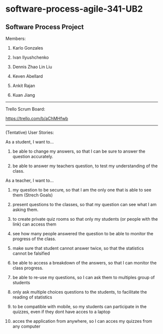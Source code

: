 # software-process-agile-341-UB2
Software Process Project
----------------------------
Members:

1.	Karlo Gonzales

2.	Ivan Ilyushchenko

3.	Dennis Zhao Lin Liu

4.	Keven Abellard

5.	Ankit Rajan

6.  Kuan Jiang

----------------------------
Trello Scrum Board:

https://trello.com/b/aChMHfwb

---------------------------
(Tentative) User Stories:

As a student, I want to...

1. be able to change my answers, so that I can be sure to answer the question accurately.

2. be able to answer my teachers question, to test my understanding of the class.

As a teacher, I want to...

1. my question to be secure, so that I am the only one that is able to see them (Strech Goals)

2. present questions to the classes, so that my question can see what I am asking them.

3. to create private quiz rooms so that only my students (or people with the link) can access them

4. see how many people answered the question to be able to monitor the progress of the class.

5. make sure that student cannot answer twice, so that the statistics cannot be falsified

6. be able to access a breakdown of the answers, so that I can monitor the class progress.

7. be able to re-use my questions, so I can ask them to multiples group of students

8. only ask multiple choices questions to the students, to facilitate the reading of statistics

9. to be compatible with mobile, so my students can participate in the quizzes, even if they dont have acces to a laptop

10. acces the application from anywhere, so I can acces my quizzes from any computer
